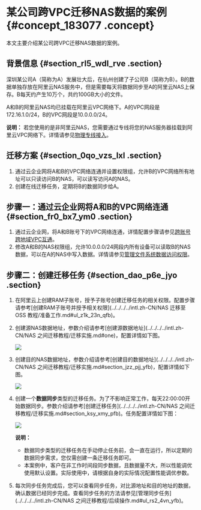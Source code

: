 # 某公司跨VPC迁移NAS数据的案例 {#concept_183077 .concept}

本文主要介绍某公司跨VPC迁移NAS数据的案例。

## 背景信息 {#section_rl5_wdl_rve .section}

深圳某公司A（简称为A）发展壮大后，在杭州创建了子公司B（简称为B）。B的数据单独存放在阿里云NAS服务中，但是需要每天将数据同步至A的阿里云NAS上保存。B每天约产生10万个，共约100GB大小的文件。

A和B的阿里云NAS均已挂载在阿里云VPC网络下。A的VPC网段是172.16.1.0/24，B的VPC网段是10.0.0.0/24。

**说明：** 若您使用的是非阿里云NAS，您需要通过专线将您的NAS服务器挂载到阿里云VPC网络下。详情请参见[物理专线接入](../../../../intl.zh-CN/快速入门/物理专线接入.md#)。

## 迁移方案 {#section_0qo_vzs_lxl .section}

1.  通过云企业网将A和B的VPC网络连通并设置权限组，允许B的VPC网络所有地址可以只读访问B的NAS，可以读写访问A的NAS。
2.  创建在线迁移任务，定期将B的数据同步给A。

## 步骤一：通过云企业网将A和B的VPC网络连通 {#section_fr0_bx7_ym0 .section}

1.  通过云企业网，将A和B账号下的VPC网络连通，详情配置步骤请参见[跨账号跨地域VPC互通](../../../../intl.zh-CN/快速入门/跨账号跨地域VPC和VBR互通.md#)。
2.  修改A和B的NAS权限组，允许10.0.0.0/24网段内所有设备可以读取B的NAS数据，可以在A的NAS中写入数据。详情请参见[管理文件系统数据访问权限](../../../../intl.zh-CN/用户指南/管理文件系统数据访问权限.md#)。

## 步骤二：创建迁移任务 {#section_dao_p6e_jyo .section}

1.  在阿里云上创建RAM子账号，授予子账号创建迁移任务的相关权限。配置步骤请参考[创建RAM子账号并授予相关权限](../../../../intl.zh-CN/NAS 迁移至 OSS 教程/准备工作.md#ul_z1k_23n_qfb)。
2.  创建源NAS数据地址，参数介绍请参考[创建源数据地址](../../../../intl.zh-CN/NAS 之间迁移教程/迁移实施.md#one)，配置详情如下图。

    ![](http://static-aliyun-doc.oss-cn-hangzhou.aliyuncs.com/assets/img/156897/155850500345080_zh-CN.png)

3.  创建目的NAS数据地址，参数介绍请参考[创建目的数据地址](../../../../intl.zh-CN/NAS 之间迁移教程/迁移实施.md#section_jzz_pjj_yfb)，配置详情如下图。

    ![](http://static-aliyun-doc.oss-cn-hangzhou.aliyuncs.com/assets/img/156897/155850500345081_zh-CN.png)

4.  创建一个**数据同步**类型的迁移任务。为了不影响正常工作，每天22:00:00开始数据同步。参数介绍请参考[创建迁移任务](../../../../intl.zh-CN/NAS 之间迁移教程/迁移实施.md#section_ksy_xmy_pfb)。任务配置详情如下图：

    ![](http://static-aliyun-doc.oss-cn-hangzhou.aliyuncs.com/assets/img/156897/155850500345090_zh-CN.png)

    **说明：** 

    -   数据同步类型的迁移任务在手动停止任务前，会一直在运行，所以定期的数据同步需求，您仅需创建一条迁移任务即可。
    -   本案例中，客户在非工作时间段同步数据，且数据量不大，所以性能调优使用默认设置。实际使用中，请根据自身的实际情况配置性能调优参数。
5.  每次同步任务完成后，您可以查看同步任务，对比源地址和目的地址的数据，确认数据已经同步完成。查看同步任务的方法请参见[管理同步任务](../../../../intl.zh-CN/NAS 之间迁移教程/后续操作.md#ul_rs2_4vn_yfb)。

